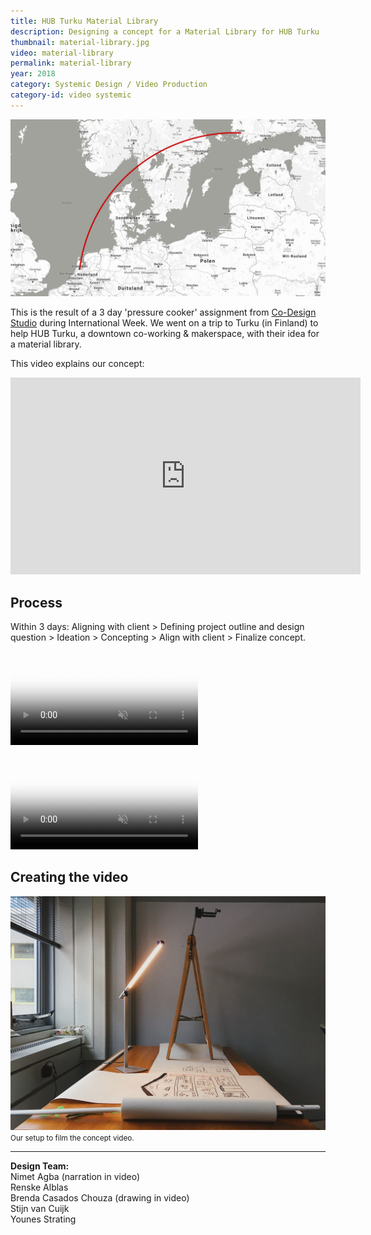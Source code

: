 ```yaml
---
title: HUB Turku Material Library
description: Designing a concept for a Material Library for HUB Turku
thumbnail: material-library.jpg
video: material-library
permalink: material-library
year: 2018
category: Systemic Design / Video Production
category-id: video systemic
---
```


![video setup](/img/portfolio/map.jpg)

This is the result of a 3 day 'pressure cooker' assignment from [Co-Design Studio](http://codesignstudio.strikingly.com/) during International Week. We went on a trip to Turku (in Finland) to help HUB Turku, a downtown co-working & makerspace, with their idea for a material library.

This video explains our concept:

<iframe width="560" height="315" src="https://www.youtube.com/embed/NoyS93Inb2o" frameborder="0" allow="accelerometer; autoplay; encrypted-media; gyroscope; picture-in-picture" allowfullscreen></iframe>

## Process

Within 3 days: Aligning with client > Defining project outline and design question > Ideation > Concepting > Align with client > Finalize concept.

<p><video autoplay loop muted poster="/vid/material-library/poster-2.jpg">
   <source src="/vid/material-library/video-2.mp4" type="video/mp4">
   <source src="/vid/material-library/video-2.webm" type="video/webm">
</video></p>

<p><video autoplay loop muted poster="/vid/material-library/poster.jpg">
   <source src="/vid/material-library/video-3.mp4" type="video/mp4">
   <source src="/vid/material-library/video-3.webm" type="video/webm">
</video></p>

## Creating the video

![video setup](/img/portfolio/video-setup.jpg) <small>Our setup to film the concept video.</small>

---

**Design Team:**<br>
Nimet Agba (narration in video)<br>
Renske Alblas<br>
Brenda Casados Chouza (drawing in video)<br>
Stijn van Cuijk<br>
Younes Strating
